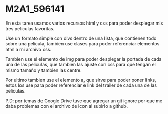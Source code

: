 # M2A1_596141

En esta tarea usamos varios recursos html y css para poder desplegar mis tres peliculas favoritas.

Use un formato simple con divs dentro de una lista, que contienen todo sobre una pelicula, tambien use clases para poder referenciar elementos html a mi archivo css.

Tambien use el elemento de img para poder desplegar la portada de cada una de las peliculas, que tambien las ajuste con css para que tengan el mismo tamaño y tambien las centre.

Por ultimo tambien use el elemento a, que sirve para poder poner links, estos los use para poder referenciar e link del trailer de cada una de las peliculas.

P.D: por temas de Google Drive tuve que agregar un git ignore por que me daba problemas con el archivo de Icon al subirlo a github.
